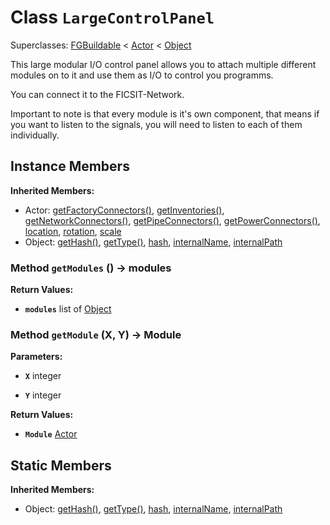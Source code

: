 # Class <code>LargeControlPanel</code>

Superclasses: <a href="FGBuildable.md">FGBuildable</a> < <a href="Actor.md">Actor</a> < <a href="Object.md">Object</a>

This large modular I/O control panel allows you to attach multiple different modules on to it and use them as I/O to control you programms.

You can connect it to the FICSIT-Network.

Important to note is that every module is it's own component, that means if you want to listen to the signals, you will need to listen to each of them individually.
## Instance Members
<b>Inherited Members:</b>
- Actor: <a href="Actor.md#getFactoryConnectors">getFactoryConnectors()</a>, <a href="Actor.md#getInventories">getInventories()</a>, <a href="Actor.md#getNetworkConnectors">getNetworkConnectors()</a>, <a href="Actor.md#getPipeConnectors">getPipeConnectors()</a>, <a href="Actor.md#getPowerConnectors">getPowerConnectors()</a>, <a href="Actor.md#location">location</a>, <a href="Actor.md#rotation">rotation</a>, <a href="Actor.md#scale">scale</a>
- Object: <a href="Object.md#getHash">getHash()</a>, <a href="Object.md#getType">getType()</a>, <a href="Object.md#hash">hash</a>, <a href="Object.md#internalName">internalName</a>, <a href="Object.md#internalPath">internalPath</a>
### Method <code>getModules</code> () → modules



<b>Return Values:</b>

- <code><b>modules</b></code> list of <a href="Object.md">Object</a>

  
### Method <code>getModule</code> (X, Y) → Module


<b>Parameters:</b>

- <code><b>X</b></code> integer

  
- <code><b>Y</b></code> integer

  

<b>Return Values:</b>

- <code><b>Module</b></code> <a href="Actor.md">Actor</a>

  
## Static Members
<b>Inherited Members:</b>
- Object: <a href="Object.md#getHash">getHash()</a>, <a href="Object.md#getType">getType()</a>, <a href="Object.md#hash">hash</a>, <a href="Object.md#internalName">internalName</a>, <a href="Object.md#internalPath">internalPath</a>